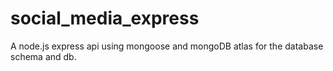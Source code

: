 # social_media_express

A node.js express api using mongoose and mongoDB atlas for the database schema and db.
